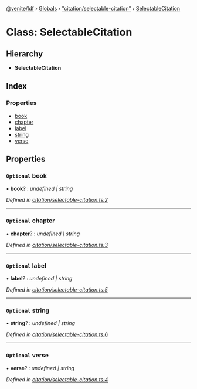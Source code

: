 [@venite/ldf](../README.md) › [Globals](../globals.md) › ["citation/selectable-citation"](../modules/_citation_selectable_citation_.md) › [SelectableCitation](_citation_selectable_citation_.selectablecitation.md)

# Class: SelectableCitation

## Hierarchy

* **SelectableCitation**

## Index

### Properties

* [book](_citation_selectable_citation_.selectablecitation.md#optional-book)
* [chapter](_citation_selectable_citation_.selectablecitation.md#optional-chapter)
* [label](_citation_selectable_citation_.selectablecitation.md#optional-label)
* [string](_citation_selectable_citation_.selectablecitation.md#optional-string)
* [verse](_citation_selectable_citation_.selectablecitation.md#optional-verse)

## Properties

### `Optional` book

• **book**? : *undefined | string*

*Defined in [citation/selectable-citation.ts:2](https://github.com/gbj/venite/blob/e93bad6/ldf/src/citation/selectable-citation.ts#L2)*

___

### `Optional` chapter

• **chapter**? : *undefined | string*

*Defined in [citation/selectable-citation.ts:3](https://github.com/gbj/venite/blob/e93bad6/ldf/src/citation/selectable-citation.ts#L3)*

___

### `Optional` label

• **label**? : *undefined | string*

*Defined in [citation/selectable-citation.ts:5](https://github.com/gbj/venite/blob/e93bad6/ldf/src/citation/selectable-citation.ts#L5)*

___

### `Optional` string

• **string**? : *undefined | string*

*Defined in [citation/selectable-citation.ts:6](https://github.com/gbj/venite/blob/e93bad6/ldf/src/citation/selectable-citation.ts#L6)*

___

### `Optional` verse

• **verse**? : *undefined | string*

*Defined in [citation/selectable-citation.ts:4](https://github.com/gbj/venite/blob/e93bad6/ldf/src/citation/selectable-citation.ts#L4)*
